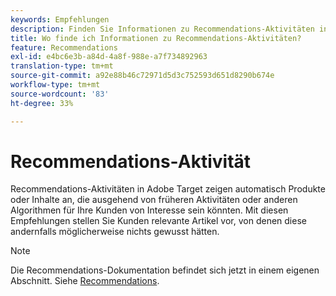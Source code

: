```yaml
---
keywords: Empfehlungen
description: Finden Sie Informationen zu Recommendations-Aktivitäten in Adobe [!DNL Target] , die automatisch Produkte oder Inhalte anzeigen, die Ihre Kunden basierend auf der vorherigen Aktivität interessieren könnten.
title: Wo finde ich Informationen zu Recommendations-Aktivitäten?
feature: Recommendations
exl-id: e4bc6e3b-a84d-4a8f-988e-a7f734892963
translation-type: tm+mt
source-git-commit: a92e88b46c72971d5d3c752593d651d8290b674e
workflow-type: tm+mt
source-wordcount: '83'
ht-degree: 33%

---
```


# Recommendations-Aktivität

Recommendations-Aktivitäten in Adobe Target zeigen automatisch Produkte oder Inhalte an, die ausgehend von früheren Aktivitäten oder anderen Algorithmen für Ihre Kunden von Interesse sein könnten. Mit diesen Empfehlungen stellen Sie Kunden relevante Artikel vor, von denen diese andernfalls möglicherweise nichts gewusst hätten.

>[!NOTE]
>
>Die Recommendations-Dokumentation befindet sich jetzt in einem eigenen Abschnitt. Siehe [Recommendations](/help/c-recommendations/recommendations.md#concept_7556C8A4543942F2A77B13A29339C0C0).
